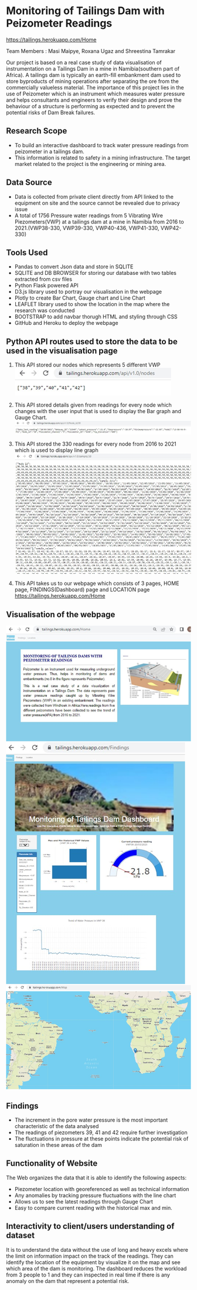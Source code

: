 # Monitoring of Tailings Dam with Peizometer Readings
https://tailings.herokuapp.com/Home

Team Members : Masi Maipye, Roxana Ugaz and Shreestina Tamrakar

Our project is based on a real case study of data visualisation of instrumentation on a Tailings Dam in a mine in Namibia(southern part of Africa). A tailings dam is typically an earth-fill embankment dam used to store byproducts of mining operations after separating the ore from the commercially valueless material. The importance of this project lies in the use of Peizometer which is an instrument which measures water pressure and helps consultants and engineers to verify their design and prove the behaviour of a structure is performing as expected and to prevent the potential risks of Dam Break failures.

## Research Scope
* To build an interactive dashboard to track water pressure readings from peizometer in a tailings dam.
* This information is related to safety in a mining infrastructure. The target market related to the project is the engineering or mining area.

## Data Source
* Data is collected from private client directly from API linked to the equipment on site and the source cannot be revealed due to privacy issue
* A total of 1756 Pressure water readings from 5 Vibrating Wire Piezometers(VWP) at a tailings dam at a mine in Namibia from 2016 to 2021.(VWP38-330, VWP39-330, VWP40-436, VWP41-330, VWP42-330)

## Tools Used
* Pandas to convert Json data and store in SQLITE
* SQLITE and DB BROWSER for storing our database with two tables extracted from csv files
* Python Flask powered API
* D3.js library used to portray our visualisation in the webpage
* Plotly to create Bar Chart, Gauge chart and Line Chart
* LEAFLET library used to show the location in the map where the research was conducted
* BOOTSTRAP to add navbar thorugh HTML and styling through CSS
* GitHub and Heroku to deploy the webpage

## Python API routes used to store the data to be used in the visualisation page
1. This API stored our nodes which represents 5 different VWP
![Talings_node](tailings/images/nodes.jpg)

2. This API stored details given from readings for every node  which changes with the user input that is used to display the Bar graph and Gauge Chart.
![Tailings_node38](tailings/images/node38.jpg)

3. This API stored the 330 readings for every node from 2016 to 2021 which is used to display line graph
![Tailings_samples](tailings/images/Sample38.jpg)

4. This API takes us to our webpage which consists of 3 pages, HOME page, FINDINGS(Dashboard) page and LOCATION page
https://tailings.herokuapp.com/Home

## Visualisation of the webpage
![Tailings_Home](tailings/images/Home.jpg)
![Tailings_Finding](tailings/images/Finding_Page.jpg)
![Tailings_Map](tailings/images/Map.jpg)

## Findings
* The increment in the pore water pressure is the most important characteristic of the data analysed
* The readings of piezometers 39, 41 and 42 require further investigation 
* The fluctuations in pressure at these points indicate the potential risk of saturation in these areas of the dam 

## Functionality of Website
The Web organizes the data that it is able to identify the following aspects:
* Piezometer location with georeferenced as well as technical information
* Any anomalies by tracking pressure fluctuations with the line chart
* Allows us to see the latest readings through Gauge Chart
* Easy to compare current reading with the historical max and min.

## Interactivity to client/users understanding of dataset
It is to understand the data without the use of long and heavy excels where the limit on information impact on the track of the readings.
They can identify the location of the equipment by visualize it on the map and see which area of the dam is monitoring.
The dashboard reduces the workload from 3 people to 1 and they can inspected in real time if there is any anomaly on the dam that represent a potential risk.


